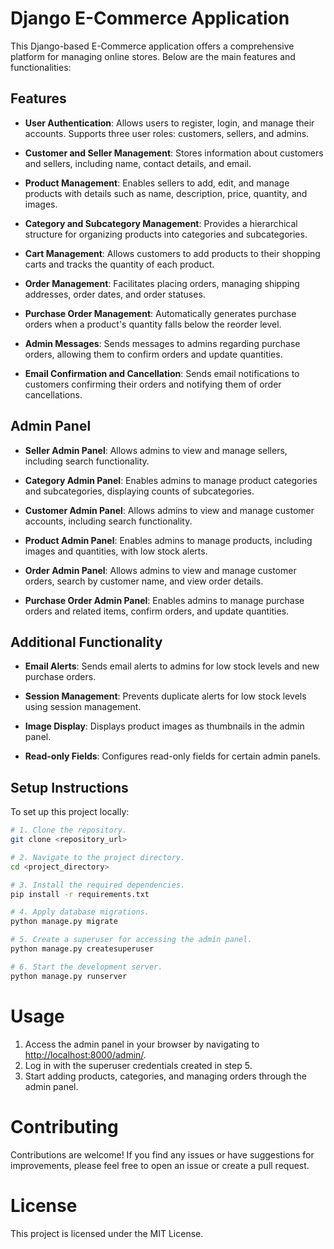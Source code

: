 # Django E-Commerce Application

This Django-based E-Commerce application offers a comprehensive platform for managing online stores. Below are the main features and functionalities:

## Features

- **User Authentication**: Allows users to register, login, and manage their accounts. Supports three user roles: customers, sellers, and admins.

- **Customer and Seller Management**: Stores information about customers and sellers, including name, contact details, and email.

- **Product Management**: Enables sellers to add, edit, and manage products with details such as name, description, price, quantity, and images.

- **Category and Subcategory Management**: Provides a hierarchical structure for organizing products into categories and subcategories.

- **Cart Management**: Allows customers to add products to their shopping carts and tracks the quantity of each product.

- **Order Management**: Facilitates placing orders, managing shipping addresses, order dates, and order statuses.

- **Purchase Order Management**: Automatically generates purchase orders when a product's quantity falls below the reorder level.

- **Admin Messages**: Sends messages to admins regarding purchase orders, allowing them to confirm orders and update quantities.

- **Email Confirmation and Cancellation**: Sends email notifications to customers confirming their orders and notifying them of order cancellations.

## Admin Panel

- **Seller Admin Panel**: Allows admins to view and manage sellers, including search functionality.

- **Category Admin Panel**: Enables admins to manage product categories and subcategories, displaying counts of subcategories.

- **Customer Admin Panel**: Allows admins to view and manage customer accounts, including search functionality.

- **Product Admin Panel**: Enables admins to manage products, including images and quantities, with low stock alerts.

- **Order Admin Panel**: Allows admins to view and manage customer orders, search by customer name, and view order details.

- **Purchase Order Admin Panel**: Enables admins to manage purchase orders and related items, confirm orders, and update quantities.

## Additional Functionality

- **Email Alerts**: Sends email alerts to admins for low stock levels and new purchase orders.

- **Session Management**: Prevents duplicate alerts for low stock levels using session management.

- **Image Display**: Displays product images as thumbnails in the admin panel.

- **Read-only Fields**: Configures read-only fields for certain admin panels.

## Setup Instructions

To set up this project locally:

```bash
# 1. Clone the repository.
git clone <repository_url>

# 2. Navigate to the project directory.
cd <project_directory>

# 3. Install the required dependencies.
pip install -r requirements.txt

# 4. Apply database migrations.
python manage.py migrate

# 5. Create a superuser for accessing the admin panel.
python manage.py createsuperuser

# 6. Start the development server.
python manage.py runserver
```

# Usage

1. Access the admin panel in your browser by navigating to [http://localhost:8000/admin/](http://localhost:8000/admin/).
2. Log in with the superuser credentials created in step 5.
3. Start adding products, categories, and managing orders through the admin panel.

# Contributing

Contributions are welcome! If you find any issues or have suggestions for improvements, please feel free to open an issue or create a pull request.

# License

This project is licensed under the MIT License.
